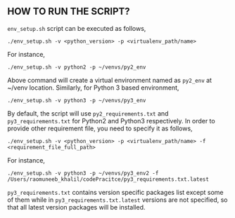## HOW TO RUN THE SCRIPT?

`env_setup.sh` script can be executed as follows,
```
./env_setup.sh -v <python_version> -p <virtualenv_path/name>
```

For instance,
```
./env_setup.sh -v python2 -p ~/venvs/py2_env
```

Above command will create a virtual environment named as `py2_env` at ~/venv location. Similarly, for Python 3 based environment,
```
./env_setup.sh -v python3 -p ~/venvs/py3_env
```

By default, the script will use `py2_requirements.txt` and `py3_requirements.txt` for Python2 and Python3 respectively.
In order to provide other requirement file, you need to specify it as follows,
```
./env_setup.sh -v <python_version> -p <virtualenv_path/name> -f <requirement_file_full_path>
```

For instance,
```
./env_setup.sh -v python3 -p ~/venvs/py3_env2 -f /Users/raomuneeb_khalil/codePracitce/py3_requirements.txt.latest
```


`py3_requirements.txt` contains version specific packages list except some of them while in `py3_requirements.txt.latest` versions are not specified, so that all latest version packages will be installed.


